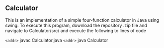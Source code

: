 ## Calculator
This is an implementation of a simple four-function calculator in Java using swing. To execute this program, download the repository .zip file and navigate to Calculator/src/ and execute the following to lines of code

`<addr>` javac Calculator.java
`<addr>` java Calculator


